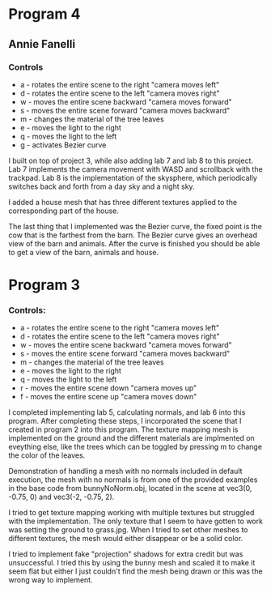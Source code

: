 # Program 4
## Annie Fanelli
### Controls
* a - rotates the entire scene to the right "camera moves left"
* d - rotates the entire scene to the left "camera moves right"
* w - moves the entire scene backward "camera moves forward"
* s - moves the entire scene forward "camera moves backward"
* m - changes the material of the tree leaves
* e - moves the light to the right
* q - moves the light to the left
* g - activates Bezier curve

I built on top of project 3, while also adding lab 7 and lab 8 to this project. Lab 7 implements the camera movement with WASD and scrollback with the trackpad. Lab 8 is the implementation of the skysphere, which periodically switches back and forth from a day sky and a night sky. 

I added a house mesh that has three different textures applied to the corresponding part of the house.

The last thing that I implemented was the Bezier curve, the fixed point is the cow that is the farthest from the barn. The Bezier curve gives an overhead view of the barn and animals. After the curve is finished you should be able to get a view of the barn, animals and house.

# Program 3
### Controls:
* a - rotates the entire scene to the right "camera moves left"
* d - rotates the entire scene to the left "camera moves right"
* w - moves the entire scene backward "camera moves forward"
* s - moves the entire scene forward "camera moves backward"
* m - changes the material of the tree leaves
* e - moves the light to the right
* q - moves the light to the left
* r - moves the entire scene down "camera moves up"
* f - moves the entire scene up "camera moves down"

I completed implementing lab 5, calculating normals, and lab 6 into this program. After completing these steps, I incorporated the scene that I created in program 2 into this program. The texture mapping mesh is implemented on the ground and the different materials are implmented on eveything else, like the trees which can be toggled by pressing m to change the color of the leaves.

Demonstration of handling a mesh with no normals included in default execution, the mesh with no normals is from one of the provided examples in the base code from bunnyNoNorm.obj, located in the scene at vec3(0, -0.75, 0) and vec3(-2, -0.75, 2).

I tried to get texture mapping working with multiple textures but struggled with the implementation. The only texture that I seem to have gotten to work was setting the ground to grass.jpg. When I tried to set other meshes to different textures, the mesh would either disappear or be a solid color.

I tried to implement fake "projection" shadows for extra credit but was unsuccessful. I tried this by using the bunny mesh and scaled it to make it seem flat but either I just couldn't find the mesh being drawn or this was the wrong way to implement. 
